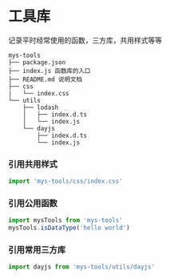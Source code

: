 # 工具库

记录平时经常使用的函数，三方库，共用样式等等

```
mys-tools
├── package.json
├── index.js 函数库的入口
├── README.md 说明文档
├── css
|   └── index.css
└── utils
    ├── lodash
    │   ├── index.d.ts
    │   └── index.js
    └── dayjs
        ├── index.d.ts
        └── index.js
```

### 引用共用样式

```js
import 'mys-tools/css/index.css'
```

### 引用公用函数

```js
import mysTools from 'mys-tools'
mysTools.isDataType('hello world')
```

### 引用常用三方库

```js
import dayjs from 'mys-tools/utils/dayjs'
```